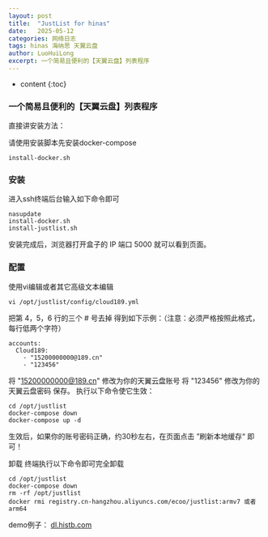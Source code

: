 ```yaml
---
layout: post
title:  "JustList for hinas"
date:   2025-05-12
categories: 网络日志
tags: hinas 海纳思 天翼云盘
author: LuoHuiLong
excerpt: 一个简易且便利的【天翼云盘】列表程序
---
```


* content
{:toc}

### 一个简易且便利的【天翼云盘】列表程序 ###

直接讲安装方法：

请使用安装脚本先安装docker-compose

    install-docker.sh
    
### 安装 ###

进入ssh终端后台输入如下命令即可

    nasupdate
    install-docker.sh
    install-justlist.sh

安装完成后，浏览器打开盒子的 IP 端口 5000 就可以看到页面。

### 配置 ###

使用vi编辑或者其它高级文本编辑

`vi /opt/justlist/config/cloud189.yml`

把第 4，5，6 行的三个 # 号去掉
得到如下示例：（注意：必须严格按照此格式，每行低两个字符）

    accounts:
      Cloud189:
        - "15200000000@189.cn"
        - "123456"

将 "15200000000@189.cn" 修改为你的天翼云盘账号
将 "123456" 修改为你的天翼云盘密码
保存。
执行以下命令使它生效：

```
cd /opt/justlist
docker-compose down
docker-compose up -d
```

生效后，如果你的账号密码正确，约30秒左右，在页面点击 ”刷新本地缓存“ 即可！

卸载
终端执行以下命令即可完全卸载

```
cd /opt/justlist
docker-compose down
rm -rf /opt/justlist
docker rmi registry.cn-hangzhou.aliyuncs.com/ecoo/justlist:armv7 或者 arm64
```

demo例子：
[dl.histb.com][1]


  [1]: https://dl.histb.com/
